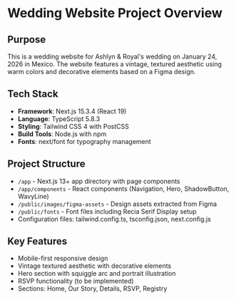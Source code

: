 # Wedding Website Project Overview

## Purpose
This is a wedding website for Ashlyn & Royal's wedding on January 24, 2026 in Mexico. The website features a vintage, textured aesthetic using warm colors and decorative elements based on a Figma design.

## Tech Stack
- **Framework**: Next.js 15.3.4 (React 19)
- **Language**: TypeScript 5.8.3
- **Styling**: Tailwind CSS 4 with PostCSS
- **Build Tools**: Node.js with npm
- **Fonts**: next/font for typography management

## Project Structure
- `/app` - Next.js 13+ app directory with page components
- `/app/components` - React components (Navigation, Hero, ShadowButton, WavyLine)
- `/public/images/figma-assets` - Design assets extracted from Figma
- `/public/fonts` - Font files including Recia Serif Display setup
- Configuration files: tailwind.config.ts, tsconfig.json, next.config.js

## Key Features
- Mobile-first responsive design
- Vintage textured aesthetic with decorative elements
- Hero section with squiggle arc and portrait illustration
- RSVP functionality (to be implemented)
- Sections: Home, Our Story, Details, RSVP, Registry